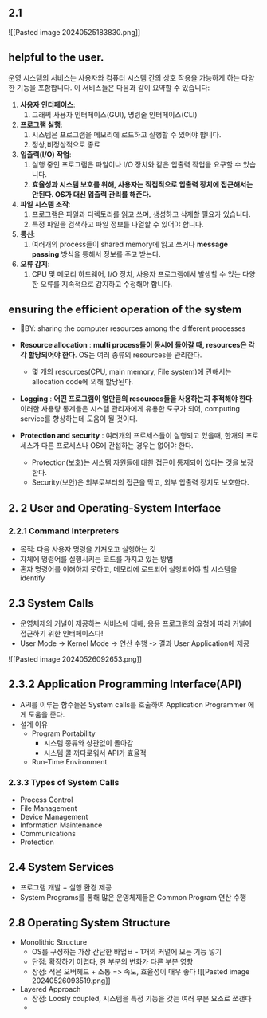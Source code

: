 
## 2.1 

![[Pasted image 20240525183830.png]]

## helpful to the user.
운영 시스템의 서비스는 사용자와 컴퓨터 시스템 간의 상호 작용을 가능하게 하는 다양한 기능을 포함합니다. 이 서비스들은 다음과 같이 요약할 수 있습니다:

1. **사용자 인터페이스**: 
	1. 그래픽 사용자 인터페이스(GUI), 명령줄 인터페이스(CLI) 
2. **프로그램 실행**: 
	1. 시스템은 프로그램을 메모리에 로드하고 실행할 수 있어야 합니다. 
	2. 정상,비정상적으로 종료
3.  **입출력(I/O) 작업**: 
	1. 실행 중인 프로그램은 파일이나 I/O 장치와 같은 입출력 작업을 요구할 수 있습니다. 
	2. **효율성과 시스템 보호를 위해, 사용자는 직접적으로 입출력 장치에 접근해서는 안된다. OS가 대신 입출력 관리를 해준다.**
4. **파일 시스템 조작**: 
	1. 프로그램은 파일과 디렉토리를 읽고 쓰며, 생성하고 삭제할 필요가 있습니다. 
	2. 특정 파일을 검색하고 파일 정보를 나열할 수 있어야 합니다. 
5.  **통신**: 
	1. 여러개의 process들이 shared memory에 읽고 쓰거나 **message passing** 방식을 통해서 정보를 주고 받는다.
6. **오류 감지**: 
	1. CPU 및 메모리 하드웨어, I/O 장치, 사용자 프로그램에서 발생할 수 있는 다양한 오류를 지속적으로 감지하고 수정해야 합니다. 

## ensuring the efficient operation of the system
- BY: sharing the computer resources among the different processes

- **Resource allocation** : **multi process들이 동시에 돌아갈 때, resources은 각각 할당되어야 한다**. OS는 여러 종류의 resources을 관리한다. 
	- 몇 개의 resources(CPU, main memory, File system)에 관해서는 allocation code에 의해 할당된다.
- **Logging** : **어떤 프로그램이 얼만큼의 resources들을 사용하는지 추적해야 한다**. 이러한 사용량 통계들은 시스템 관리자에게 유용한 도구가 되어, computing service를 향상하는데 도움이 될 것이다.
- **Protection and security** : 여러개의 프로세스들이 실행되고 있을때, 한개의 프로세스가 다른 프로세스나 OS에 간섭하는 경우는 없어야 한다. 
	- Protection(보호)는 시스템 자원들에 대한 접근이 통제되어 있다는 것을 보장한다. 
	- Security(보안)은 외부로부터의 접근을 막고, 외부 입출력 장치도 보호한다.

## 2. 2 User and Operating-System Interface
### 2.2.1 Command Interpreters
- 목적: 다음 사용자 명령을 가져오고 실행하는 것
- 자체에 명령어를 실행시키는 코드를 가지고 있는 방법
- 혼자 명령어를 이해하지 못하고, 메모리에 로드되어 실행되어야 할 시스템을 identify

## 2.3 System Calls
- 운영체제의 커널이 제공하는 서비스에 대해, 응용 프로그램의 요청에 따라 커널에 접근하기 위한 인터페이스다!
- User Mode -> Kernel Mode -> 연산 수행 -> 결과 User Application에 제공

![[Pasted image 20240526092653.png]]

## 2.3.2 Application Programming Interface(API)
- API를 이루는 함수들은 System calls를 호출하여 Application Programmer 에게 도움을 준다.
- 설계 이유
	- Program Portability
		- 시스템 종류와 상관없이 돌아감
		- 시스템 콜 까다로워서 API가 효율적
	- Run-Time Environment

### 2.3.3 Types of System Calls
- Process Control
- File Management
- Device Management
- Information Maintenance
- Communications
- Protection


## 2.4 System Services
- 프로그램 개발 + 실행 환경 제공
- System Programs를 통해 많은 운영체제들은 Common Program 연산 수행

## 2.8 Operating System Structure
- Monolithic Structure
	- OS를 구성하는 가장 간단한 바업ㅂ - 1개의 커널에 모든 기능 넣기
	- 단점: 확장하기 어렵다, 한 부분의 변화가 다른 부분 영향
	- 장점: 적은 오버헤드 + 소통 => 속도, 효율성이 매우 좋다
	![[Pasted image 20240526093519.png]]
- Layered Approach
	- 장점: Loosly coupled, 시스템을 특정 기능을 갖는 여러 부분 요소로 쪼갠다
	- 